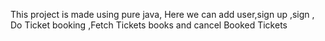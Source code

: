 This project is made using pure java,
Here we can add user,sign up ,sign ,
Do Ticket booking ,Fetch Tickets books and cancel Booked Tickets

